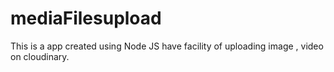 # mediaFilesupload
This is a app created using Node JS have facility of uploading image , video on cloudinary.
